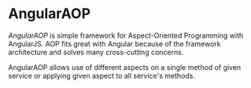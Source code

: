 AngularAOP
===========

*AngularAOP* is simple framework for Aspect-Oriented Programming with AngularJS.
AOP fits great with Angular because of the framework architecture and solves many cross-cutting concerns.

AngularAOP allows use of different aspects on a single method of given service or applying given aspect to all service's methods.

